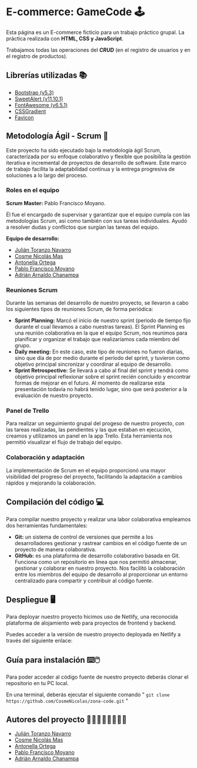 # E-commerce: GameCode 🕹️
Esta página es un E-commerce ficticio para un trabajo práctico grupal. La práctica realizada con **HTML, CSS y JavaScript**. 

Trabajamos todas las operaciones del ***CRUD*** (en el registro de usuarios y en el registro de productos).

## Librerías utilizadas 📚
- [Bootstrap (v5.3)](https://getbootstrap.com/)
- [SweetAlert (v11.10.1)](https://sweetalert2.github.io/)
- [FontAwesome (v6.5.1)](https://fontawesome.com/)
- [CSSGradient](https://cssgradient.io/gradient-backgrounds/)
- [Favicon](https://favicon.io/)


## Metodología Ágil - Scrum 📝
Este proyecto ha sido ejecutado bajo la metodología ágil Scrum, caracterizada por su enfoque colaborativo y flexible que posibilita la gestión iterativa e incremental de proyectos de desarrollo de software. Este marco de trabajo facilita la adaptabilidad continua y la entrega progresiva de soluciones a lo largo del proceso.

### Roles en el equipo 
**Scrum Master:** Pablo Francisco Moyano.

Él fue el encargado de supervisar y garantizar que el equipo cumpla con las metodologías Scrum, así como también con sus tareas individuales. Ayudó a resolver dudas y conflictos que surgían las tareas del equipo.

**Equipo de desarrollo:**
- [Julián Toranzo Navarro](https://github.com/juliantoranzo)
- [Cosme Nicolás Mas](https://github.com/CosmeNicolas/zona-code)
- [Antonella Ortega](https://github.com/antoortega18072023)
- [Pablo Francisco Moyano](https://github.com/Pabmoy25)
- [Adrián Arnaldo Chanampa](https://github.com/AdrianKarma)

### Reuniones Scrum
Durante las semanas del desarrollo de nuestro proyecto, se llevaron a cabo los siguientes tipos de reuniones Scrum, de forma periódica:
- **Sprint Planning:** Marcó el inicio de nuestro sprint (periodo de tiempo fijo durante el cual llevamos a cabo nuestras tareas). El Sprint Planning es una reunión colaborativa en la que el equipo Scrum, nos reunimos para planificar y organizar el trabajo que realizaríamos cada miembro del grupo.
- **Daily meeting:** En este caso, este tipo de reuniones no fueron diarias, sino que día de por medio durante el periodo del sprint, y tuvieron como objetivo principal sincronizar y coordinar al equipo de desarrollo.
- **Sprint Retrospective:** Se llevará a cabo al final del sprint y tendrá como objetivo principal reflexionar sobre el sprint recién concluido y encontrar formas de mejorar en el futuro.
Al momento de realizarse esta presentación todavía no habrá tenido lugar, sino que será posterior a la evaluación de nuestro proyecto.

### Panel de Trello
Para realizar un seguimiento grupal del progeso de nuestro proyecto, con las tareas realizadas, las pendientes y las que estaban en ejecución, creamos y utilizamos un panel en la app Trello. Esta herramienta nos permitió visualizar el flujo de trabajo del equipo.

### Colaboración y adaptación
La implementación de Scrum en el equipo proporcionó una mayor visibilidad del progreso del proyecto, facilitando la adaptación a cambios rápidos y mejorando la colaboración.

## Compilación del código 💻
Para compilar nuestro proyecto y realizar una labor colaborativa empleamos dos herramientas fundamentales:
- **Git:** un sistema de control de versiones que permite a los desarrolladores gestionar y rastrear cambios en el código fuente de un proyecto de manera colaborativa.
- **GitHub:** es una plataforma de desarrollo colaborativo basada en Git. Funciona como un repositorio en línea que nos permitió almacenar, gestionar y colaborar en nuestro proyecto. Nos facilitó la colaboración entre los miembros del equipo de desarrollo al proporcionar un entorno centralizado para compartir y contribuir al código fuente.


## Despliegue 🖥️
Para deployar nuestro proyecto hicimos uso de Netlify, una reconocida plataforma de alojamiento web para proyectos de frontend y backend.

Puedes acceder a la versión de nuestro proyecto deployada en Netlify a través del siguiente enlace:


## Guía para instalación ⌨️🖱️
Para poder acceder al código fuente de nuestro proyecto deberás clonar el repositorio en tu PC local.

En una terminal, deberás ejecutar el siguiente comando " ```git clone https://github.com/CosmeNicolas/zona-code.git``` "


## Autores del proyecto 👨‍🦱🧔‍♂️👩‍🦰👨🧔
- [Julián Toranzo Navarro](https://github.com/juliantoranzo)
- [Cosme Nicolás Mas](https://github.com/CosmeNicolas/zona-code)
- [Antonella Ortega](https://github.com/antoortega18072023)
- [Pablo Francisco Moyano](https://github.com/Pabmoy25)
- [Adrián Arnaldo Chanampa](https://github.com/AdrianKarma)